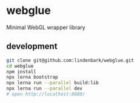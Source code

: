 # webglue

Minimal WebGL wrapper library

## development
```sh
git clone git@github.com:lindenbark/webglue.git
cd webglue
npm install
npx lerna bootstrap
npx lerna run --parallel build:lib
npx lerna run --parallel dev
# open http://localhost:8080/
```
